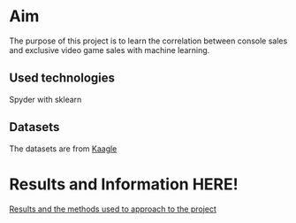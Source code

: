 # Aim 
The purpose of this project is to learn the correlation between console sales and exclusive video game sales with machine learning.

## Used technologies
Spyder with sklearn

## Datasets
The datasets are from [Kaagle](https://www.kaggle.com/)

# Results and Information HERE!
[Results and the methods used to approach to the project](https://gamesnconsolesales.wordpress.com)
